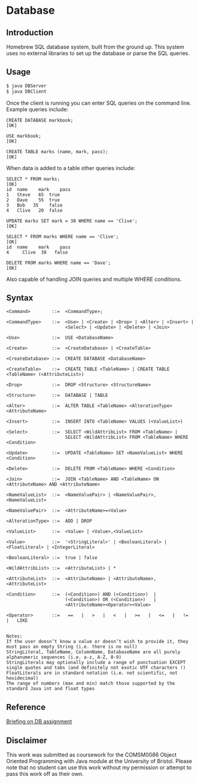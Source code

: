 # Database

## Introduction

Homebrew SQL database system, built from the ground up. This system uses no external libraries to set up the database or parse the SQL queries.

## Usage

```bash
$ java DBServer
$ java DBClient 
```

Once the client is running you can enter SQL queries on the command line. Example queries include:

```
CREATE DATABASE markbook;
[OK]

USE markbook;
[OK]

CREATE TABLE marks (name, mark, pass);
[OK]
```

When data is added to a table other queries include:

```
SELECT * FROM marks;
[OK]
id	name	mark	pass
1	Steve	65	true
2	Dave	55	true
3	Bob	  35	false
4	Clive	20	false

UPDATE marks SET mark = 38 WHERE name == 'Clive';
[OK]

SELECT * FROM marks WHERE name == 'Clive';
[OK]
id	name	mark	pass
4	  Clive	 38	  false

DELETE FROM marks WHERE name == 'Dave';
[OK]
```

Also capable of handling JOIN queries and multiple WHERE conditions.

## Syntax

```
<Command>        ::=  <CommandType>;

<CommandType>    ::=  <Use> | <Create> | <Drop> | <Alter> | <Insert> |
                      <Select> | <Update> | <Delete> | <Join>

<Use>            ::=  USE <DatabaseName>

<Create>         ::=  <CreateDatabase> | <CreateTable>

<CreateDatabase> ::=  CREATE DATABASE <DatabaseName>

<CreateTable>    ::=  CREATE TABLE <TableName> | CREATE TABLE <TableName> (<AttributeList>)

<Drop>           ::=  DROP <Structure> <StructureName>

<Structure>      ::=  DATABASE | TABLE

<Alter>          ::=  ALTER TABLE <TableName> <AlterationType> <AttributeName>

<Insert>         ::=  INSERT INTO <TableName> VALUES (<ValueList>)

<Select>         ::=  SELECT <WildAttribList> FROM <TableName> |
                      SELECT <WildAttribList> FROM <TableName> WHERE <Condition> 

<Update>         ::=  UPDATE <TableName> SET <NameValueList> WHERE <Condition> 

<Delete>         ::=  DELETE FROM <TableName> WHERE <Condition>

<Join>           ::=  JOIN <TableName> AND <TableName> ON <AttributeName> AND <AttributeName>

<NameValueList>  ::=  <NameValuePair> | <NameValuePair>,<NameValueList>

<NameValuePair>  ::=  <AttributeName>=<Value>

<AlterationType> ::=  ADD | DROP

<ValueList>      ::=  <Value> | <Value>,<ValueList>

<Value>          ::=  '<StringLiteral>' | <BooleanLiteral> | <FloatLiteral> | <IntegerLiteral>

<BooleanLiteral> ::=  true | false

<WildAttribList> ::=  <AttributeList> | *

<AttributeList>  ::=  <AttributeName> | <AttributeName>,<AttributeList>

<Condition>      ::=  (<Condition>) AND (<Condition>)  |
                      (<Condition>) OR (<Condition>)   |
                      <AttributeName><Operator><Value>

<Operator>       ::=   ==   |   >   |   <   |   >=   |   <=   |   !=   |   LIKE


Notes:
If the user doesn’t know a value or doesn’t wish to provide it, they must pass an empty String (i.e. there is no null)
StringLiteral, TableName, ColumnName, DatabaseName are all purely alphanumeric sequences (i.e. a-z, A-Z, 0-9)
StringLiterals may optionally include a range of punctuation EXCEPT single quotes and tabs (and definitely not exotic UTF characters !)
FloatLiterals are in standard notation (i.e. not scientific, not hexidecimal)
The range of numbers (max and min) match those supported by the standard Java int and float types
```

## Reference

[Briefing on DB assignment](https://github.com/drslock/JAVA2020/tree/main/Weekly%20Workbooks/06%20Briefing%20on%20DB%20assignment)

## Disclaimer

This work was submitted as coursework for the COMSM0086 Object Oriented Programming with Java module at the University of Bristol. Please note that no student can use this work without my permission or attempt to pass this work off as their own.


